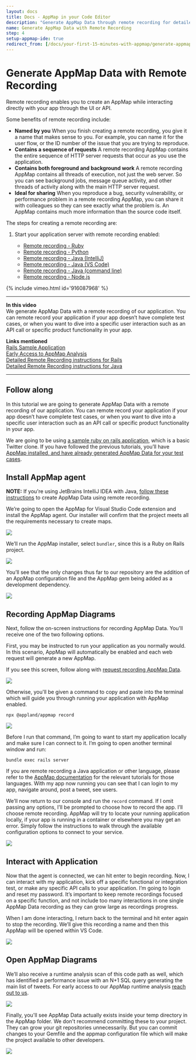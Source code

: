 ```yaml
---
layout: docs
title: Docs - AppMap in your Code Editor
description: "Generate AppMap Data through remote recording for detailed HTTP request sequences. Install AppMap agent and follow steps for remote recording in various languages."
name: Generate AppMap Data with Remote Recording
step: 4
setup-appmap-ide: true
redirect_from: [/docs/your-first-15-minutes-with-appmap/generate-appmaps-with-remote-recording, /docs/setup-appmap-in-your-code-editor/generate-appmaps-with-remote-recording]
---
```


# Generate AppMap Data with Remote Recording

Remote recording enables you to create an AppMap while interacting directly with your app through the UI or API.

Some benefits of remote recording include:

* **Named by you** When you finish creating a remote recording, you give it a name that makes sense to you. For example, you can name it for the user flow, or the ID number of the issue that you are trying to reproduce.
* **Contains a sequence of requests** A remote recording AppMap contains the entire sequence of HTTP server requests that occur as you use the application.
* **Contains both foreground and background work** A remote recording AppMap contains all threads of execution, not just the web server. So you can see background jobs, message queue activity, and other threads of activity along with the main HTTP server request.
* **Ideal for sharing** When you reproduce a bug, security vulnerability, or performance problem in a remote recording AppMap, you can share it with colleagues so they can see exactly what the problem is. An AppMap contains much more information than the source code itself.

The steps for creating a remote recording are:

1. Start your application server with remote recording enabled:

   * [Remote recording - Ruby](/docs/reference/appmap-ruby#remote-recording)
   * [Remote recording - Python](/docs/reference/appmap-python#remote-recording)
   * [Remote recording - Java (IntelliJ)](/docs/reference/jetbrains#running-a-java-application-with-appmap)
   * [Remote recording - Java (VS Code)](/docs/reference/vscode#remote-recording)
   * [Remote recording - Java (command line)](/docs/reference/appmap-java#remote-recording)
   * [Remote recording - Node.js](/docs/reference/appmap-node#remote-recording)

{% include vimeo.html id='916087968' %}

---

**In this video**  
We generate AppMap Data with a remote recording of our application. You can remote record your application if your app doesn’t have complete test cases, or when you want to dive into a specific user interaction such as an API call or specific product functionality in your app.

**Links mentioned**  
[Rails Sample Application](https://github.com/land-of-apps/sample_app_6th_ed/tree/codespaces-devcontainer)  
[Early Access to AppMap Analysis](/appmap-analysis)  
[Detailed Remote Recording instructions for Rails](/docs/reference/appmap-ruby.html#remote-recording)  
[Detailed Remote Recording instructions for Java](/docs/reference/appmap-java.html#remote-recording)

---

## Follow along

In this tutorial we are going to generate AppMap Data with a remote recording of our application. You can remote record your application if your app doesn’t have complete test cases, or when you want to dive into a specific user interaction such as an API call or specific product functionality in your app.

We are going to be using [a sample ruby on rails application](https://github.com/land-of-apps/sample_app_6th_ed/tree/codespaces-devcontainer), which is a basic Twitter clone. If you have followed the previous tutorials, you’ll have [AppMap installed, and have already generated AppMap Data for your test cases](/docs/setup-appmap-in-your-code-editor/generate-appmap-data-from-tests).

## Install AppMap agent

**NOTE:** If you're using JetBrains IntelliJ IDEA with Java, [follow these instructions](/docs/reference/jetbrains#remote-recording) to create AppMap Data using remote recording.

We’re going to open the AppMap for Visual Studio Code extension and install the AppMap agent. Our installer will confirm that the project meets all the requirements necessary to create maps.

<img class="video-screenshot" src="/assets/img/appmap-install.webp"/>

We’ll run the AppMap installer, select `bundler`, since this is a Ruby on Rails project.

<img class="video-screenshot" src="/assets/img/docs/first-fifteen-minutes/select-bundler.webp"/>

You’ll see that the only changes thus far to our repository are the addition of an AppMap configuration file and the AppMap gem being added as a development dependency.

<img class="video-screenshot" src="/assets/img/docs/first-fifteen-minutes/project-config-diff.webp"/>

## Recording AppMap Diagrams

Next, follow the on-screen instructions for recording AppMap Data. You'll receive one of the two following options.

First, you may be instructed to run your application as you normally would. In this scenario, AppMap will automatically be enabled and each web request will generate a new AppMap.

If you see this screen, follow along with [request recording AppMap Data](/docs/setup-appmap-in-your-code-editor/generate-appmap-data-with-request-recording).

<img class="video-screenshot" src="/assets/img/appmap-record.webp"/>

Otherwise, you'll be given a command to copy and paste into the terminal which will guide you through running your application with AppMap enabled.

`npx @appland/appmap record`

<img class="video-screenshot" src="/assets/img/docs/first-fifteen-minutes/record-command.webp"/>

Before I run that command, I’m going to want to start my application locally and make sure I can connect to it. I’m going to open another terminal window and run:

`bundle exec rails server`

If you are remote recording a Java application or other language, please refer to the [AppMap documentation](/docs/recording-methods.html) for the relevant tutorials for those languages. With my app now running you can see that I can login to my app, navigate around, post a tweet, see users.

We’ll now return to our console and run the `record` command. If I omit passing any options, I’ll be prompted to choose how to record the app. I’ll choose remote recording. AppMap will try to locate your running application locally, if your app is running in a container or elsewhere you may get an error. Simply follow the instructions to walk through the available configuration options to connect to your service.

<img class="video-screenshot" src="/assets/img/docs/first-fifteen-minutes/select-remote-recording.webp"/>

## Interact with Application

Now that the agent is connected, we can hit enter to begin recording. Now, I can interact with my application, kick off a specific functional or integration test, or make any specific API calls to your application. I’m going to login and reset my password. It’s important to keep remote recordings focused on a specific function, and not include too many interactions in one single AppMap Data recording as they can grow large as recordings progress.

When I am done interacting, I return back to the terminal and hit enter again to stop the recording. We’ll give this recording a name and then this AppMap will be opened within VS Code.

<img class="video-screenshot" src="/assets/img/docs/first-fifteen-minutes/stop-remote-recording.webp"/>

## Open AppMap Diagrams

We’ll also receive a runtime analysis scan of this code path as well, which has identified a performance issue with an N+1 SQL query generating the main list of tweets. For early access to our AppMap runtime analysis [reach out to us](/appmap-analysis).

<img class="video-screenshot" src="/assets/img/docs/first-fifteen-minutes/remote-recorded-appmap.webp"/>

Finally, you'll see AppMap Data actually exists inside your temp directory in the AppMap folder. We don't recommend committing these to your project. They can grow your git repositories unnecessarily. But you can commit changes to your Gemfile and the appmap configuration file which will make the project available to other developers.

<img class="video-screenshot" src="/assets/img/docs/first-fifteen-minutes/dont-commit-appmaps.webp"/>
